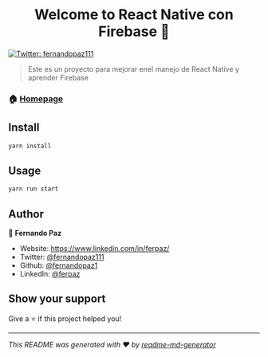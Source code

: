 <h1 align="center">Welcome to React Native con Firebase 👋</h1>
<p>
  <a href="https://twitter.com/fernandopaz111" target="_blank">
    <img alt="Twitter: fernandopaz111" src="https://img.shields.io/twitter/follow/fernandopaz111.svg?style=social" />
  </a>
</p>

> Este es un proyecto para mejorar enel manejo de React Native y aprender Firebase

### 🏠 [Homepage](https://github.com/fernandopaz1/react-native-firebase)

## Install

```sh
yarn install
```

## Usage

```sh
yarn run start
```

## Author

👤 **Fernando Paz**

-   Website: https://www.linkedin.com/in/ferpaz/
-   Twitter: [@fernandopaz111](https://twitter.com/fernandopaz111)
-   Github: [@fernandopaz1](https://github.com/fernandopaz1)
-   LinkedIn: [@ferpaz](https://linkedin.com/in/ferpaz/)

## Show your support

Give a ⭐️ if this project helped you!

---

_This README was generated with ❤️ by [readme-md-generator](https://github.com/kefranabg/readme-md-generator)_

